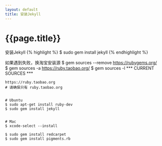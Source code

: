 ```yaml
---
layout: default
title: 安装Jekyll
---
```

{{page.title}}
============

安装Jekyll
{% highlight %}
$ sudo gem install jekyll
{% endhighlight %}

如果遇到失败，换淘宝安装源
	$ gem sources --remove https://rubygems.org/
	$ gem sources -a https://ruby.taobao.org/
	$ gem sources -l
	*** CURRENT SOURCES ***
	
	https://ruby.taobao.org
	# 请确保只有 ruby.taobao.org


	# Ubuntu
	$ sudo apt-get install ruby-dev
	$ sudo gem install jekyll


	# Mac
	$ xcode-select --install
	
	$ sudo gem install redcarpet
	$ sudo gem install pigments.rb

